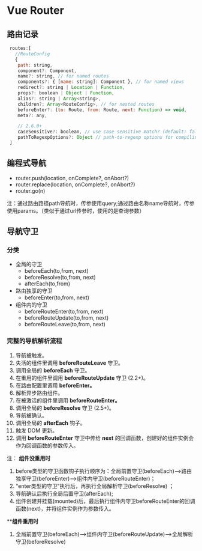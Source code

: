 # Vue Router

## 路由记录

```js
 routes:[
   //RouteConfig
   {
    path: string,
    component?: Component,
    name?: string, // for named routes
    components?: { [name: string]: Component }, // for named views
    redirect?: string | Location | Function,
    props?: boolean | Object | Function,
    alias?: string | Array<string>,
    children?: Array<RouteConfig>, // for nested routes
    beforeEnter?: (to: Route, from: Route, next: Function) => void,
    meta?: any,

    // 2.6.0+
    caseSensitive?: boolean, // use case sensitive match? (default: false)
    pathToRegexpOptions?: Object // path-to-regexp options for compiling regex
 ]
```

## 编程式导航

- router.push(location, onComplete?, onAbort?)
- router.replace(location, onComplete?, onAbort?)
- router.go(n)

注：通过路由路径path导航时，传参使用query;通过路由名称name导航时，传参使用params。（类似于通过url传参时，使用的是查询参数）

## 导航守卫

### 分类

- 全局的守卫
  - beforeEach(to,from, next)
  - beforeResolve(to,from, next)
  - afterEach(to,from)
- 路由独享的守卫
  - beforeEnter(to,from, next)
- 组件内的守卫
  - beforeRouteEnter(to,from, next)
  - beforeRouteUpdate(to,from, next)
  - beforeRouteLeave(to,from, next)

### 完整的导航解析流程

1. 导航被触发。
2. 失活的组件里调用 **beforeRouteLeave** 守卫。
3. 调用全局的 **beforeEach** 守卫。
4. 在重用的组件里调用 **beforeRouteUpdate** 守卫 (2.2+)。
5. 在路由配置里调用 **beforeEnter。**
6. 解析异步路由组件。
7. 在被激活的组件里调用 **beforeRouteEnter。**
8. 调用全局的 **beforeResolve** 守卫 (2.5+)。
9. 导航被确认。
10. 调用全局的 **afterEach** 钩子。
11. 触发 DOM 更新。
12. 调用 **beforeRouteEnter** 守卫中传给 **next** 的回调函数，创建好的组件实例会作为回调函数的参数传入。

注：
**组件没重用时**

1. before类型的守卫函数钩子执行顺序为：全局前置守卫(beforeEach)-->路由独享守卫(beforeEnter)-->组件内守卫(beforeRouteEnter)；
2. "enter类型的守卫"执行后，再执行全局解析守卫(beforeResolve) ；
3. 导航确认后执行全局后置守卫(afterEach);
4. 组件创建并挂载(mounted)后，最后执行组件内守卫beforeRouteEnter的回调函数(next)，并将组件实例作为参数传入。

****组件重用时**

1. 全局前置守卫(beforeEach)-->组件内守卫(beforeRouteUpdate)-->全局解析守卫(beforeResolve)
